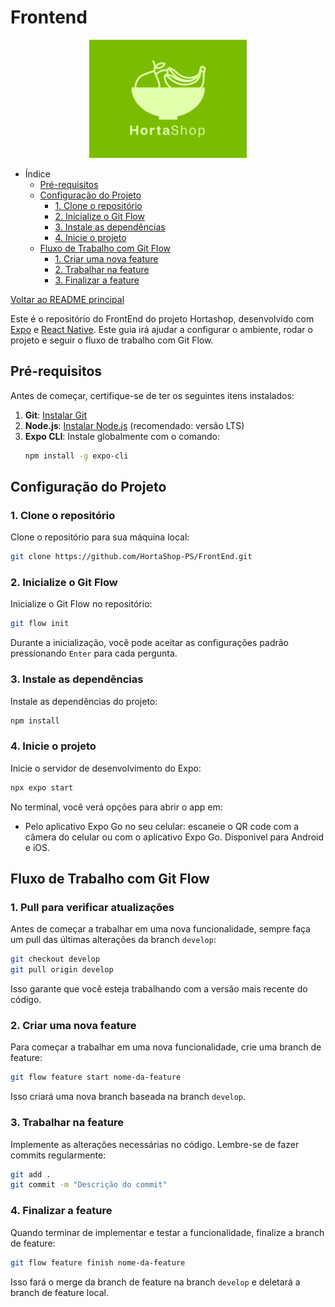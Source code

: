 # Frontend

<div align="center">
  <img src="/assets/images/logo/hortaShop.png" alt="logo" style="height: 5cm;">
</div>

- Índice
  - [Pré-requisitos](#pré-requisitos)
  - [Configuração do Projeto](#configuração-do-projeto)
    - [1. Clone o repositório](#1-clone-o-repositório)
    - [2. Inicialize o Git Flow](#2-inicialize-o-git-flow)
    - [3. Instale as dependências](#3-instale-as-dependências)
    - [4. Inicie o projeto](#4-inicie-o-projeto)
  - [Fluxo de Trabalho com Git Flow](#fluxo-de-trabalho-com-git-flow)
    - [1. Criar uma nova feature](#1-criar-uma-nova-feature)
    - [2. Trabalhar na feature](#2-trabalhar-na-feature)
    - [3. Finalizar a feature](#3-finalizar-a-feature)


[Voltar ao README principal](https://github.com/HortaShop-PS)


Este é o repositório do FrontEnd do projeto Hortashop, desenvolvido com [Expo](https://expo.dev) e [React Native](https://reactnative.dev/). Este guia irá ajudar a configurar o ambiente, rodar o projeto e seguir o fluxo de trabalho com Git Flow.

## Pré-requisitos

Antes de começar, certifique-se de ter os seguintes itens instalados:

1. **Git**: [Instalar Git](https://git-scm.com/)
2. **Node.js**: [Instalar Node.js](https://nodejs.org/) (recomendado: versão LTS)
3. **Expo CLI**: Instale globalmente com o comando:
   ```bash
   npm install -g expo-cli
   ```

## Configuração do Projeto

### 1. Clone o repositório

Clone o repositório para sua máquina local:

```bash
git clone https://github.com/HortaShop-PS/FrontEnd.git
```

### 2. Inicialize o Git Flow

Inicialize o Git Flow no repositório:

```bash
git flow init
```

Durante a inicialização, você pode aceitar as configurações padrão pressionando `Enter` para cada pergunta.

### 3. Instale as dependências

Instale as dependências do projeto:

```bash
npm install
```

### 4. Inicie o projeto

Inicie o servidor de desenvolvimento do Expo:

```bash
npx expo start
```

No terminal, você verá opções para abrir o app em:

- Pelo aplicativo Expo Go no seu celular: escaneie o QR code com a câmera do celular ou com o aplicativo Expo Go. Disponivel para Android e iOS.

## Fluxo de Trabalho com Git Flow

### 1. Pull para verificar atualizações

Antes de começar a trabalhar em uma nova funcionalidade, sempre faça um pull das últimas alterações da branch `develop`:

```bash
git checkout develop
git pull origin develop
```
Isso garante que você esteja trabalhando com a versão mais recente do código.

### 2. Criar uma nova feature

Para começar a trabalhar em uma nova funcionalidade, crie uma branch de feature:

```bash
git flow feature start nome-da-feature
```

Isso criará uma nova branch baseada na branch `develop`.

### 3. Trabalhar na feature

Implemente as alterações necessárias no código. Lembre-se de fazer commits regularmente:

```bash
git add .
git commit -m "Descrição do commit"
```

### 4. Finalizar a feature

Quando terminar de implementar e testar a funcionalidade, finalize a branch de feature:

```bash
git flow feature finish nome-da-feature
```

Isso fará o merge da branch de feature na branch `develop` e deletará a branch de feature local.

